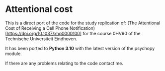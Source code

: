 # Attentional cost
This is a direct port of the code for the study replication of: (The Attentional Cost of Receiving a Cell Phone Notification) [https://doi.org/10.1037/xhp0000100] for the course 0HV90 of the Technische Universiteit Eindhoven.

It has been ported to **Python 3.10** with the latest version of the psychopy module.

If there are any problems relating to the code contact me. 
